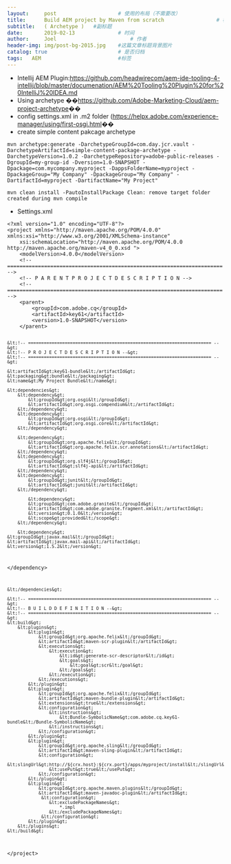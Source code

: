 ```yaml
---
layout:     post   				    # 使用的布局（不需要改）
title:      Build AEM project by Maven from scratch 				# 标题 
subtitle:   ( Archetype )   #副标题
date:       2019-02-13 				# 时间
author:     Joel 						# 作者
header-img: img/post-bg-2015.jpg 	#这篇文章标题背景图片
catalog: true 						# 是否归档
tags:	AEM							#标签
---
```

<ul>
<li>Intellij AEM Plugin:<a href="https://github.com/headwirecom/aem-ide-tooling-4-intellij/blob/master/documenation/AEM%20Tooling%20Plugin%20for%20IntelliJ%20IDEA.md">https://github.com/headwirecom/aem-ide-tooling-4-intellij/blob/master/documenation/AEM%20Tooling%20Plugin%20for%20IntelliJ%20IDEA.md</a></li>
<li>Using archetype         ��<a href="https://github.com/Adobe-Marketing-Cloud/aem-project-archetype">https://github.com/Adobe-Marketing-Cloud/aem-project-archetype</a>��</li>
<li>config settings.xml in .m2 folder (<a href="https://helpx.adobe.com/experience-manager/using/first-osgi.html">https://helpx.adobe.com/experience-manager/using/first-osgi.html</a>��</li>
<li>create simple content pakcage archetype</li>
</ul>
<pre><code>mvn archetype:generate -DarchetypeGroupId=com.day.jcr.vault -DarchetypeArtifactId=simple-content-package-archetype -DarchetypeVersion=1.0.2 -DarchetypeRepository=adobe-public-releases -DgroupId=my-group-id -Dversion=1.0-SNAPSHOT -Dpackage=com.mycompany.myproject -DappsFolderName=myproject -DpackageGroup=&quot;My Company&quot; -DpackageGroup=&quot;My Company&quot; -DartifactId=myproject -DartifactName=&quot;My Project&quot;
</code></pre>
<pre><code>mvn clean install -PautoInstallPackage Clean: remove target folder created during mvn compile
</code></pre>
<ul>
<li>Settings.xml</li>
</ul>
<pre><code>&lt;?xml version=&quot;1.0&quot; encoding=&quot;UTF-8&quot;?&gt;
&lt;project xmlns=&quot;http://maven.apache.org/POM/4.0.0&quot; xmlns:xsi=&quot;http://www.w3.org/2001/XMLSchema-instance&quot;
    xsi:schemaLocation=&quot;http://maven.apache.org/POM/4.0.0 http://maven.apache.org/maven-v4_0_0.xsd &quot;&gt;
    &lt;modelVersion&gt;4.0.0&lt;/modelVersion&gt;
    &lt;!-- ====================================================================== --&gt;
    &lt;!-- P A R E N T P R O J E C T D E S C R I P T I O N --&gt;
    &lt;!-- ====================================================================== --&gt;
    &lt;parent&gt;
        &lt;groupId&gt;com.adobe.cq&lt;/groupId&gt;
        &lt;artifactId&gt;key61&lt;/artifactId&gt;
        &lt;version&gt;1.0-SNAPSHOT&lt;/version&gt;
    &lt;/parent&gt;
 
    &lt;!-- ====================================================================== --&gt;
    &lt;!-- P R O J E C T D E S C R I P T I O N --&gt;
    &lt;!-- ====================================================================== --&gt;
 
    &lt;artifactId&gt;key61-bundle&lt;/artifactId&gt;
    &lt;packaging&gt;bundle&lt;/packaging&gt;
    &lt;name&gt;My Project Bundle&lt;/name&gt;
 
    &lt;dependencies&gt;
        &lt;dependency&gt;
            &lt;groupId&gt;org.osgi&lt;/groupId&gt;
            &lt;artifactId&gt;org.osgi.compendium&lt;/artifactId&gt;
        &lt;/dependency&gt;
        &lt;dependency&gt;
            &lt;groupId&gt;org.osgi&lt;/groupId&gt;
            &lt;artifactId&gt;org.osgi.core&lt;/artifactId&gt;
        &lt;/dependency&gt;
                 
        &lt;dependency&gt;
            &lt;groupId&gt;org.apache.felix&lt;/groupId&gt;
            &lt;artifactId&gt;org.apache.felix.scr.annotations&lt;/artifactId&gt;
        &lt;/dependency&gt;
        &lt;dependency&gt;
            &lt;groupId&gt;org.slf4j&lt;/groupId&gt;
            &lt;artifactId&gt;slf4j-api&lt;/artifactId&gt;
        &lt;/dependency&gt;
        &lt;dependency&gt;
            &lt;groupId&gt;junit&lt;/groupId&gt;
            &lt;artifactId&gt;junit&lt;/artifactId&gt;
        &lt;/dependency&gt;
             
            &lt;dependency&gt; 
            &lt;groupId&gt;com.adobe.granite&lt;/groupId&gt; 
            &lt;artifactId&gt;com.adobe.granite.fragment.xml&lt;/artifactId&gt;
            &lt;version&gt;0.1.0&lt;/version&gt; 
            &lt;scope&gt;provided&lt;/scope&gt; 
        &lt;/dependency&gt;
         
        &lt;dependency&gt;
    &lt;groupId&gt;javax.mail&lt;/groupId&gt;
    &lt;artifactId&gt;javax.mail-api&lt;/artifactId&gt;
    &lt;version&gt;1.5.2&lt;/version&gt;
&lt;/dependency&gt;
         
        
    &lt;/dependencies&gt;
 
    &lt;!-- ====================================================================== --&gt;
    &lt;!-- B U I L D D E F I N I T I O N --&gt;
    &lt;!-- ====================================================================== --&gt;
    &lt;build&gt;
        &lt;plugins&gt;
            &lt;plugin&gt;
                &lt;groupId&gt;org.apache.felix&lt;/groupId&gt;
                &lt;artifactId&gt;maven-scr-plugin&lt;/artifactId&gt;
                &lt;executions&gt;
                    &lt;execution&gt;
                        &lt;id&gt;generate-scr-descriptor&lt;/id&gt;
                        &lt;goals&gt;
                            &lt;goal&gt;scr&lt;/goal&gt;
                        &lt;/goals&gt;
                    &lt;/execution&gt;
                &lt;/executions&gt;
            &lt;/plugin&gt;
            &lt;plugin&gt;
                &lt;groupId&gt;org.apache.felix&lt;/groupId&gt;
                &lt;artifactId&gt;maven-bundle-plugin&lt;/artifactId&gt;
                &lt;extensions&gt;true&lt;/extensions&gt;
                &lt;configuration&gt;
                    &lt;instructions&gt;
                        &lt;Bundle-SymbolicName&gt;com.adobe.cq.key61-bundle&lt;/Bundle-SymbolicName&gt;
                    &lt;/instructions&gt;
                &lt;/configuration&gt;
            &lt;/plugin&gt;
            &lt;plugin&gt;
                &lt;groupId&gt;org.apache.sling&lt;/groupId&gt;
                &lt;artifactId&gt;maven-sling-plugin&lt;/artifactId&gt;
                &lt;configuration&gt;
                    &lt;slingUrl&gt;http://${crx.host}:${crx.port}/apps/myproject/install&lt;/slingUrl&gt;
                    &lt;usePut&gt;true&lt;/usePut&gt;
                &lt;/configuration&gt;
            &lt;/plugin&gt;
            &lt;plugin&gt;
                &lt;groupId&gt;org.apache.maven.plugins&lt;/groupId&gt;
                &lt;artifactId&gt;maven-javadoc-plugin&lt;/artifactId&gt;
                 &lt;configuration&gt;
                    &lt;excludePackageNames&gt;
                        *.impl
                    &lt;/excludePackageNames&gt;
                 &lt;/configuration&gt;
            &lt;/plugin&gt;
        &lt;/plugins&gt;
    &lt;/build&gt;
&lt;/project&gt;
</code></pre>
